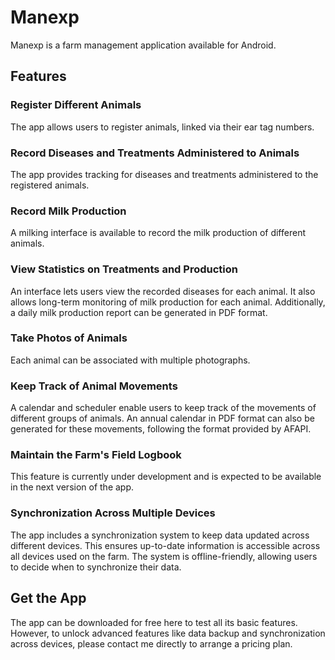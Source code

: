 # Manexp

Manexp is a farm management application available for Android.

## Features

### Register Different Animals
The app allows users to register animals, linked via their ear tag numbers.

### Record Diseases and Treatments Administered to Animals
The app provides tracking for diseases and treatments administered to the registered animals.

### Record Milk Production
A milking interface is available to record the milk production of different animals.

### View Statistics on Treatments and Production
An interface lets users view the recorded diseases for each animal. It also allows long-term monitoring of milk production for each animal. Additionally, a daily milk production report can be generated in PDF format.

### Take Photos of Animals
Each animal can be associated with multiple photographs.

### Keep Track of Animal Movements
A calendar and scheduler enable users to keep track of the movements of different groups of animals. An annual calendar in PDF format can also be generated for these movements, following the format provided by AFAPI.

### Maintain the Farm's Field Logbook
This feature is currently under development and is expected to be available in the next version of the app.

### Synchronization Across Multiple Devices
The app includes a synchronization system to keep data updated across different devices. This ensures up-to-date information is accessible across all devices used on the farm. The system is offline-friendly, allowing users to decide when to synchronize their data.

## Get the App
The app can be downloaded for free here to test all its basic features. However, to unlock advanced features like data backup and synchronization across devices, please contact me directly to arrange a pricing plan.